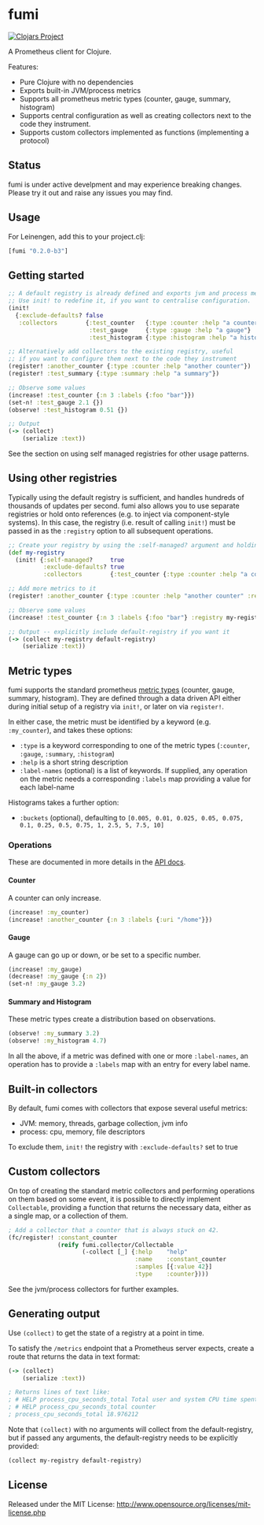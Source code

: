 # fumi

[![Clojars Project](https://img.shields.io/clojars/v/fumi.svg)](https://clojars.org/fumi)


A Prometheus client for Clojure.

Features:

- Pure Clojure with no dependencies
- Exports built-in JVM/process metrics
- Supports all prometheus metric types (counter, gauge, summary, histogram)
- Supports central configuration as well as creating collectors next to the code they instrument.
- Supports custom collectors implemented as functions (implementing a protocol)

## Status

fumi is under active develpment and may experience breaking changes. 
Please try it out and raise any issues you may find.

## Usage

For Leinengen, add this to your project.clj:

```clojure
[fumi "0.2.0-b3"]
```

## Getting started

```clojure 
;; A default registry is already defined and exports jvm and process metrics. 
;; Use init! to redefine it, if you want to centralise configuration.
(init!
  {:exclude-defaults? false
   :collectors        {:test_counter   {:type :counter :help "a counter" :label-names [:foo]}
                       :test_gauge     {:type :gauge :help "a gauge"}
                       :test_histogram {:type :histogram :help "a histogram"}}})

;; Alternatively add collectors to the existing registry, useful
;; if you want to configure them next to the code they instrument
(register! :another_counter {:type :counter :help "another counter"})
(register! :test_summary {:type :summary :help "a summary"})

;; Observe some values
(increase! :test_counter {:n 3 :labels {:foo "bar"}})
(set-n! :test_gauge 2.1 {})
(observe! :test_histogram 0.51 {})

;; Output
(-> (collect)
    (serialize :text))
```

See the section on using self managed registries for other usage patterns.

## Using other registries

Typically using the default registry is sufficient, and handles hundreds of thousands of updates per second.
fumi also allows you to use separate registries or hold onto references (e.g. to inject via component-style systems).
In this case, the registry (i.e. result of calling `init!`) must be passed in as the `:registry` option
to all subsequent operations.

```clojure 
;; Create your registry by using the :self-managed? argument and holding on to the result
(def my-registry 
  (init! {:self-managed?     true
          :exclude-defaults? true
          :collectors        {:test_counter {:type :counter :help "a counter" :label-names [:foo]}}}))

;; Add more metrics to it
(register! :another_counter {:type :counter :help "another counter" :registry my-registry})

;; Observe some values
(increase! :test_counter {:n 3 :labels {:foo "bar"} :registry my-registry})

;; Output -- explicitly include default-registry if you want it
(-> (collect my-registry default-registry)
    (serialize :text))
```

## Metric types

fumi supports the standard prometheus [metric types](https://prometheus.io/docs/concepts/metric_types/)
(counter, gauge, summary, histogram). They are defined through a data driven API either during
initial setup of a registry via `init!`, or later on via `register!`.
 
In either case, the metric must be identified by a keyword (e.g. `:my_counter`), and takes these options:
- `:type` is a keyword corresponding to one of the metric types (`:counter`, `:gauge`, `:summary`, `:histogram`)
- `:help` is a short string description
- `:label-names` (optional) is a list of keywords. If supplied, any operation on the metric needs a 
  corresponding `:labels` map providing a value for each label-name

Histograms takes a further option:
- `:buckets` (optional), defaulting to `[0.005, 0.01, 0.025, 0.05, 0.075, 0.1, 0.25, 0.5, 0.75, 1, 2.5, 5, 7.5, 10]`

### Operations

These are documented in more details in the [API docs](https://cljdoc.org/d/fumi/fumi/CURRENT/api/fumi.client).

#### Counter

A counter can only increase.

```clojure
(increase! :my_counter)
(increase! :another_counter {:n 3 :labels {:uri "/home"}})
```

#### Gauge

A gauge can go up or down, or be set to a specific number.

```clojure
(increase! :my_gauge)
(decrease! :my_gauge {:n 2})
(set-n! :my_gauge 3.2)
```

#### Summary and Histogram

These metric types create a distribution based on observations. 

```clojure
(observe! :my_summary 3.2)
(observe! :my_histogram 4.7)
```

In all the above, if a metric was defined with one or more `:label-names`, an operation has to provide 
a `:labels` map with an entry for every label name.

## Built-in collectors

By default, fumi comes with collectors that expose several useful metrics:

- JVM: memory, threads, garbage collection, jvm info
- process: cpu, memory, file descriptors

To exclude them, `init!` the registry with `:exclude-defaults?` set to true

## Custom collectors

On top of creating the standard metric collectors and performing operations on them based on some event,
it is possible to directly implement `Collectable`, providing a function that returns the necessary data,
either as a single map, or a collection of them. 

```clojure
; Add a collector that a counter that is always stuck on 42.
(fc/register! :constant_counter 
              (reify fumi.collector/Collectable
                     (-collect [_] {:help    "help"
                                    :name    :constant_counter
                                    :samples [{:value 42}]
                                    :type    :counter})))
```

See the jvm/process collectors for further examples.

## Generating output

Use `(collect)` to get the state of a registry at a point in time.

To satisfy the `/metrics` endpoint that a Prometheus server expects, create a route that returns
the data in text format:

```clojure
(-> (collect) 
    (serialize :text)) 

; Returns lines of text like:
; # HELP process_cpu_seconds_total Total user and system CPU time spent in seconds.
; # HELP process_cpu_seconds_total counter
; process_cpu_seconds_total 18.976212
```

Note that `(collect)` with no arguments will collect from the default-registry, but if passed any arguments,
the default-registry needs to be explicitly provided:

```clojure
(collect my-registry default-registry)
```

## License

Released under the MIT License: http://www.opensource.org/licenses/mit-license.php
